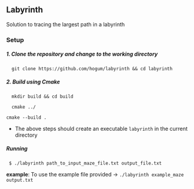 ## Labyrinth
Solution to tracing the largest path in a labyrinth


### Setup
##### 1. Clone the repository and change to the working directory
```
  git clone https://github.com/hogum/labyrinth && cd labyrinth
```

##### 2. Build using Cmake
```
  mkdir build && cd build
```

```
  cmake ../
```

```
cmake --build .
```
- The above steps should create an executable `labyrinth` in the current directory

##### Running

```
 $ ./labyrinth path_to_input_maze_file.txt output_file.txt
```
 **example**: To use the example file provided -> `./labyrinth example_maze output.txt`
